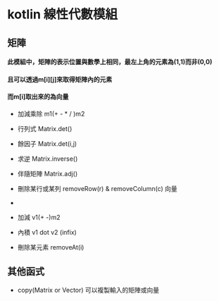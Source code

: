 kotlin 線性代數模組
=
矩陣
-
#### 此模組中，矩陣的表示位置與數學上相同，最左上角的元素為(1,1)而非(0,0)
#### 且可以透過m[i][j]來取得矩陣內的元素
#### 而m[i]取出來的為向量
- 加減乘除 m1(+ - * / )m2
- 行列式 Matrix.det()
- 餘因子 Matrix.det(i,j)
- 求逆 Matrix.inverse()
- 伴隨矩陣 Matrix.adj()
- 刪除某行或某列 removeRow(r) & removeColumn(c)
向量
-

- 加減 v1(+ -)m2
- 內積 v1 dot v2 (infix)
- 刪除某元素 removeAt(i)

其他函式
-
- copy(Matrix or Vector) 可以複製輸入的矩陣或向量
